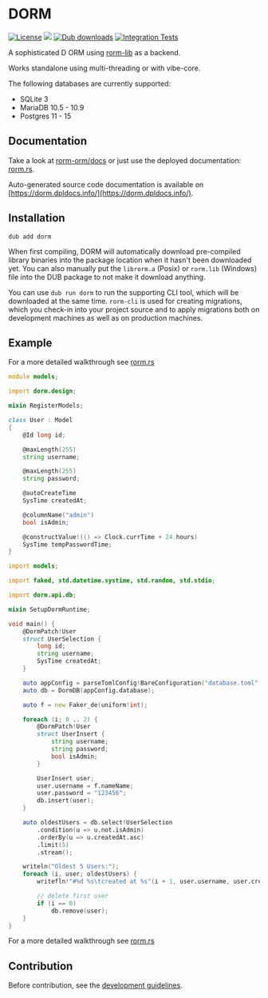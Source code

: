 # DORM

[![License](https://img.shields.io/github/license/rorm-orm/dorm?label=License)](LICENSE.md)
[![](https://img.shields.io/dub/v/dorm?label=Dub&logo=D)](https://code.dlang.org/packages/dorm)
[![Dub downloads](https://img.shields.io/dub/dw/dorm?label=Downloads)](https://code.dlang.org/packages/dorm)
[![Integration Tests](https://img.shields.io/github/actions/workflow/status/rorm-orm/dorm/ci.yml?label=Build)](https://github.com/rorm-orm/dorm/actions/workflows/ci.yml)

A sophisticated D ORM using [rorm-lib](https://github.com/rorm-orm/rorm-lib) as a backend.

Works standalone using multi-threading or with vibe-core.

The following databases are currently supported:
- SQLite 3
- MariaDB 10.5 - 10.9
- Postgres 11 - 15

## Documentation

Take a look at [rorm-orm/docs](https://github.com/rorm-orm/docs) or just use the 
deployed documentation: [rorm.rs](https://rorm.rs).

Auto-generated source code documentation is available on [https://dorm.dpldocs.info/](https://dorm.dpldocs.info/).

## Installation

```
dub add dorm
```

When first compiling, DORM will automatically download pre-compiled library binaries into the package location when it hasn't been downloaded yet. You can also manually put the `librorm.a` (Posix) or `rorm.lib` (Windows) file into the DUB package to not make it download anything.

You can use `dub run dorm` to run the supporting CLI tool, which will be downloaded at the same time. `rorm-cli` is used for creating migrations, which you check-in into your project source and to apply migrations both on development machines as well as on production machines.

## Example

For a more detailed walkthrough see [rorm.rs](https://rorm.rs)

```d
module models;

import dorm.design;

mixin RegisterModels;

class User : Model
{
	@Id long id;

	@maxLength(255)
	string username;

	@maxLength(255)
	string password;

	@autoCreateTime
	SysTime createdAt;

	@columnName("admin")
	bool isAdmin;

	@constructValue!(() => Clock.currTime + 24.hours)
	SysTime tempPasswordTime;
}
```

```d
import models;

import faked, std.datetime.systime, std.random, std.stdio;

import dorm.api.db;

mixin SetupDormRuntime;

void main() {
	@DormPatch!User
	struct UserSelection {
		long id;
		string username;
		SysTime createdAt;
	}

	auto appConfig = parseTomlConfig!BareConfiguration("database.toml");
	auto db = DormDB(appConfig.database);

	auto f = new Faker_de(uniform!int);

	foreach (i; 0 .. 2) {
		@DormPatch!User
		struct UserInsert {
			string username;
			string password;
			bool isAdmin;
		}

		UserInsert user;
		user.username = f.nameName;
		user.password = "123456";
		db.insert(user);
	}

	auto oldestUsers = db.select!UserSelection
		.condition(u => u.not.isAdmin)
		.orderBy(u => u.createdAt.asc)
		.limit(5)
		.stream();

	writeln("Oldest 5 Users:");
	foreach (i, user; oldestUsers) {
		writefln!"#%d %s\tcreated at %s"(i + 1, user.username, user.createdAt);

		// delete first user
		if (i == 0)
			db.remove(user);
	}
}
```

For a more detailed walkthrough see [rorm.rs](https://rorm.rs)

## Contribution

Before contribution, see the [development guidelines](https://rorm.rs/developer/guidelines).
